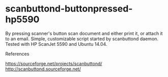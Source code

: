 # scanbuttond-buttonpressed-hp5590

By pressing scanner's button scan document and either print it, or attach it to an email. Simple, customizable script started by scanbuttond daemon. Tested with HP ScanJet 5590 and Ubuntu 14.04.

References

https://sourceforge.net/projects/scanbuttond/
http://scanbuttond.sourceforge.net/
